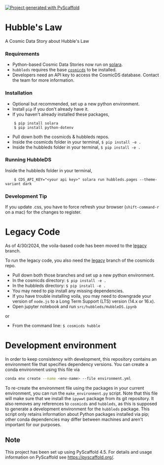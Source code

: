 [![Project generated with PyScaffold](https://img.shields.io/badge/-PyScaffold-005CA0?logo=pyscaffold)](https://pyscaffold.org)

# Hubble's Law
  A Cosmic Data Story about Hubble's Law


### Requirements
- Python-based Cosmic Data Stories now run on [solara](https://solara.dev).
- `hubbleds` requires the base [`cosmicds`](https://github.com/cosmicds/cosmicds/) to be installed.
- Developers need an API key to access the CosmicDS database. Contact the team for more information.

### Installation
- Optional but recommended, set up a new python environment.
- Install `pip` if you don't already have it.
- If you haven't already installed these packages,
```
    $ pip install solara
    $ pip install python-dotenv
```
- Pull down both the cosmicds & hubbleds repos.
- Inside the cosmicds folder in your terminal,
    `$ pip install -e .`
- Inside the hubbleds folder in your terminal,
    `$ pip install -e .`

### Running HubbleDS
Inside the hubbleds folder in your terminal,
```
    $ CDS_API_KEY="<your api key>" solara run hubbleds.pages --theme-variant dark
```

### Development Tip

If you update .css, you have to force refresh your browser (`shift-command-r` on a mac) for the changes to register.

# Legacy Code
As of 4/30/2024, the voila-based code has been moved to the [legacy](https://github.com/cosmicds/hubbleds/tree/legacy) branch.

To run the legacy code, you also need the [legacy](https://github.com/cosmicds/cosmicds/tree/legacy) branch of the cosmicds repo.

- Pull down both those branches and set up a new python environment.
- In the cosmicds directory:
    `$ pip install -e .`
- In the hubbleds directory:
    `$ pip install -e .`
- You may need to pip install any missing dependencies.
- If you have trouble installing voila, you may need to downgrade your version of `node.js` to a Long Term Support (LTS) version (14.x or 16.x).
- Open jupyter notebook and run `src/hubbleds/HubbleDS.ipynb`

or

- From the command line:
   `$ cosmicds hubble`

# Development environment

In order to keep consistency with development, this repository contains an environment file that specifies dependency versions.
You can create a conda environment using this file via

```bash
conda env create --name <env-name> --file environment.yml
```

To re-create the environment file using the packages in your current environment, you can run the `make_environment.py` script. Note that this file
will make sure that we install the `ipywwt` package from its git repository. It also removes any references to `cosmicds` and `hubbleds`, as this is supposed
to generate a development environment for the `hubbleds` package. This script only retains information about Python packages installed via pip; other conda
dependencies may differ between machines and aren't important for our purposes.


## Note
This project has been set up using PyScaffold 4.5. For details and usage
information on PyScaffold see https://pyscaffold.org/.

